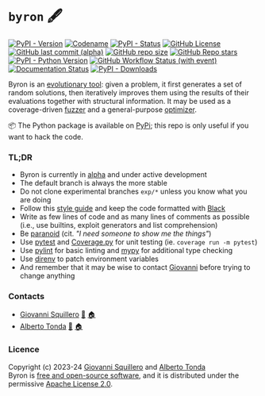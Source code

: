 `byron` 🖋
==========

[![PyPI - Version](https://img.shields.io/pypi/v/byron?label=pypi+version)](https://pypi.org/project/byron/)
[![Codename](https://img.shields.io/badge/codename-Don_Juan-pink.svg)](https://en.wikipedia.org/wiki/Don_Juan_(poem))
[![PyPI - Status](https://img.shields.io/pypi/status/byron)](https://en.wikipedia.org/wiki/Software_release_life_cycle)
[![GitHub License](https://img.shields.io/github/license/squillero/byron)](https://opensource.org/licenses/)
[![GitHub last commit (alpha)](https://img.shields.io/github/last-commit/squillero/byron/alpha)](https://github.com/squillero/byron/pulse)
[![GitHub repo size](https://img.shields.io/github/repo-size/squillero/byron)](https://github.com/squillero/byron)
[![GitHub Repo stars](https://img.shields.io/github/stars/squillero/byron?style=flat)](https://github.com/squillero/byron)
[![PyPI - Python Version](https://img.shields.io/pypi/pyversions/byron)](https://www.python.org/)
[![GitHub Workflow Status (with event)](https://img.shields.io/github/actions/workflow/status/squillero/byron/pytest.yml?label=pytest)
](https://github.com/squillero/byron/actions)
[![Documentation Status](https://readthedocs.org/projects/byron/badge/?version=pre-alpha)](https://byron.readthedocs.io/en/pre-alpha/?badge=pre-alpha)
[![PyPI - Downloads](https://img.shields.io/pypi/dm/byron?label=pypi+downloads)](https://pypi.org/project/byron/)

Byron is an [evolutionary tool](https://cad-polito-it.github.io/byron/evolution): given a problem, it first generates a set of random solutions, then iteratively improves them using the results of their evaluations together with structural information. It may be used as a coverage-driven [fuzzer](https://en.wikipedia.org/wiki/Fuzzing) and a general-purpose [optimizer](https://en.wikipedia.org/wiki/Engineering_optimization).

:package: The Python package is available on [PyPi](https://pypi.org/project/byron/); this repo is only useful if you want to hack the code. 

### TL;DR

* Byron is currently in [alpha](https://en.wikipedia.org/wiki/Software_release_life_cycle#Alpha) and under active development
* The default branch is always the more stable
* Do not clone experimental branches `exp/*` unless you know what you are doing
* Follow this [style guide](https://github.com/squillero/style/blob/master/python.md) and keep the code formatted with [Black](https://black.readthedocs.io/en/stable/)
* Write as few lines of code and as many lines of comments as possible (i.e., use builtins, exploit generators and list comprehension)
* Be [paranoid](https://cad-polito-it.github.io/byron/paranoia) (cit. *"I need someone to show me the things"*)
* Use [pytest](https://docs.pytest.org/) and [Coverage.py](https://coverage.readthedocs.io/) for unit testing (ie. `coverage run -m pytest`)
* Use [pylint](https://mypy-lang.org/) for basic linting and [mypy](https://mypy-lang.org/) for additional type checking
* Use [direnv](https://direnv.net) to patch environment variables 
* And remember that it may be wise to contact [Giovanni](https://github.com/squillero) before trying to change anything

### Contacts

* [Giovanni Squillero](https://github.com/squillero) [:email:](mailto:giovanni.squillero@polito.it) [:house:](https://staff.polito.it/giovanni.squillero/)
* [Alberto Tonda](https://github.com/albertotonda/) [:email:](mailto:alberto.tonda@inrae.fr) [:house:](https://www.researchgate.net/profile/Alberto_Tonda)

### Licence
Copyright (c) 2023-24 [Giovanni Squillero](https://github.com/squillero) and [Alberto Tonda](https://github.com/albertotonda/)  
Byron is [free and open-source software](https://en.wikipedia.org/wiki/Free_and_open-source_software), and it is distributed under the permissive [Apache License 2.0](https://opensource.org/license/apache-2-0/).

